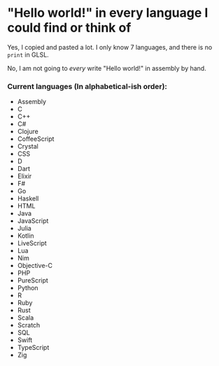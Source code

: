 # "Hello world!" in every language I could find or think of

Yes, I copied and pasted a lot. I only know 7 languages, and there is no `print` in GLSL.

No, I am not going to *every* write "Hello world!" in assembly by hand.

### Current languages (In alphabetical-ish order):
- Assembly
- C
- C++
- C#
- Clojure
- CoffeeScript
- Crystal
- CSS
- D
- Dart
- Elixir
- F#
- Go
- Haskell
- HTML
- Java
- JavaScript
- Julia
- Kotlin
- LiveScript
- Lua
- Nim
- Objective-C
- PHP
- PureScript
- Python
- R
- Ruby
- Rust
- Scala
- Scratch
- SQL
- Swift
- TypeScript
- Zig
